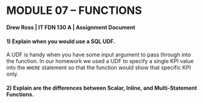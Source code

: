 # MODULE 07 – FUNCTIONS #
**Drew Ross | IT FDN 130 A | Assignment Document**

#### 1) Explain when you would use a SQL UDF. ####
A UDF is handy when you have some input argument to pass through into the function.  In our homework we used a UDF to specify a single KPI value into the `WHERE` statement so that the function would show that specific KPI only.
#### 2) Explain are the differences between Scalar, Inline, and Multi-Statement Functions. ####
